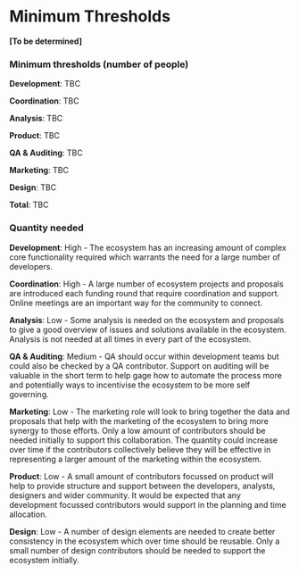 # Minimum Thresholds

**\[To be determined]**

### Minimum thresholds (number of people)



**Development**: TBC

**Coordination**: TBC

**Analysis**: TBC

**Product**: TBC

**QA & Auditing**: TBC

**Marketing**: TBC

**Design**: TBC

**Total**: TBC



### Quantity needed

**Development**: High - The ecosystem has an increasing amount of complex core functionality required which warrants the need for a large number of developers.

**Coordination**: High - A large number of ecosystem projects and proposals are introduced each funding round that require coordination and support. Online meetings are an important way for the community to connect.

**Analysis**: Low - Some analysis is needed on the ecosystem and proposals to give a good overview of issues and solutions available in the ecosystem. Analysis is not needed at all times in every part of the ecosystem.

**QA & Auditing**: Medium - QA should occur within development teams but could also be checked by a QA contributor. Support on auditing will be valuable in the short term to help gage how to automate the process more and potentially ways to incentivise the ecosystem to be more self governing.

**Marketing**: Low - The marketing role will look to bring together the data and proposals that help with the marketing of the ecosystem to bring more synergy to those efforts. Only a low amount of contributors should be needed initially to support this collaboration. The quantity could increase over time if the contributors collectively believe they will be effective in representing a larger amount of the marketing within the ecosystem.

**Product**: Low - A small amount of contributors focussed on product will help to provide structure and support between the developers, analysts, designers and wider community. It would be expected that any development focussed contributors would support in the planning and time allocation.

**Design**: Low - A number of design elements are needed to create better consistency in the ecosystem which over time should be reusable. Only a small number of design contributors should be needed to support the ecosystem initially.
